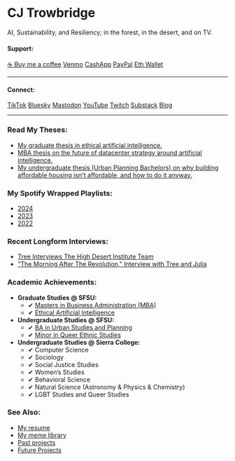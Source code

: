 
# CJ Trowbridge

AI, Sustainability, and Resiliency; in the forest, in the desert, and on TV.

#### Support:  
<a class="btn btn-buymeacoffee" href="https://buymeacoffee.com/cjtrowbridge">☕ Buy me a coffee</a> 
<a class="btn btn-venmo" href="https://venmo.com/u/cjtrowbridge"><i class="fa-brands fa-venmo"></i> Venmo</a> 
<a class="btn btn-cashapp" href="https://cash.app/$cjtrowbridge"><i class="fa-brands fa-cashapp"></i> CashApp</a> 
<a class="btn btn-paypal" href="https://www.paypal.com/paypalme/cjtrowbridge"><i class="fa-brands fa-paypal"></i> PayPal</a> 
<a class="btn btn-crypto" href="https://etherscan.io/address/0xf9988ed19214b0fff5ae539c080e83e3f3846dca">Eth Wallet</a> 

---

#### Connect:  
<a class="btn btn-tiktok" href="https://www.tiktok.com/@cjtrowbridge"><i class="fa-brands fa-tiktok"></i> TikTok</a> 
<a class="btn btn-bluesky" href="https://bsky.app/profile/cjtrowbridge.com"><i class="fa-brands fa-bluesky"></i> Bluesky</a> 
<a class="btn btn-mastodon" href="https://mastodon.social/@cjtrowbridge"><i class="fa-brands fa-mastodon"></i> Mastodon</a> 
<a class="btn btn-youtube" href="https://www.youtube.com/@CJTrowbridge"><i class="fa-brands fa-youtube"></i> YouTube</a> 
<a class="btn btn-twitch" href="https://www.twitch.tv/cjtrowbridge"><i class="fa-brands fa-twitch"></i> Twitch</a> 
<a class="btn btn-substack" href="https://cjtrowbridge.substack.com/"><i class="fa-brands fa-substack"></i> Substack</a> 
<a class="btn btn-primary" href="https://blog.cjtrowbridge.com">Blog</a> 

---

### Read My Theses:

- [My graduate thesis in ethical artificial intelligence.](https://cjtrowbridge.com/2024-05-17_-_The_Illusion_of_Understanding_-_Deconstructing_AI_Metaphors.pdf)
- [MBA thesis on the future of datacenter strategy around artificial intelligence.](https://cjtrowbridge.com/2024-03-16_-_NVIDIA_Comprehensive_Analysis_And_Strategic_Recommendations.pdf)
- [My undergraduate thesis (Urban Planning Bachelors) on why building affordable housing isn't affordable, and how to do it anyway.](https://cjtrowbridge.com/2020-05-12-Why-Building-Affordable-Housing-Isn’t-Affordable,-And-How-To-Do-It-Anyway.pdf)


### My Spotify Wrapped Playlists:
  - [2024](https://open.spotify.com/playlist/37i9dQZF1FoC8yzta57ODa?si=a40f9062a6164353)  
  - [2023](https://open.spotify.com/playlist/37i9dQZF1Fa4gmZHP5ndnU?si=614199c294a14536)  
  - [2022](https://open.spotify.com/playlist/37i9dQZF1F0sijgNaJdgit?si=azUYm-ktR8-449aC4OPJvA)

### Recent Longform Interviews:
  - [Tree Interviews The High Desert Institute Team](https://www.youtube.com/watch?v=S5tMgXwA6uk)  
  - ["The Morning After The Revolution," Interview with Tree and Julia](https://www.youtube.com/watch?v=wquTY4jIz20)

### Academic Achievements:
  - **Graduate Studies @ SFSU:**  
    - ✔ [Masters in Business Administration (MBA)](https://cob.sfsu.edu/graduate-programs/mba)  
    - ✔ [Ethical Artificial Intelligence](https://cob.sfsu.edu/management/certificate/ai-ethics)
  - **Undergraduate Studies @ SFSU:**  
    - ✔ [BA in Urban Studies and Planning](http://bulletin.sfsu.edu/colleges/health-social-sciences/urban-studies-planning/)  
    - ✔ [Minor in Queer Ethnic Studies](http://bulletin.sfsu.edu/colleges/ethnic-studies/race-resistance-studies/minor-queer-ethnic-studies/)
  - **Undergraduate Studies @ Sierra College:**  
    - ✔ Computer Science  
    - ✔ Sociology  
    - ✔ Social Justice Studies  
    - ✔ Women’s Studies  
    - ✔ Behavioral Science  
    - ✔ Natural Science (Astronomy & Physics & Chemistry)  
    - ✔ LGBT Studies and Queer Studies

### See Also:  
  - [My resume](https://cjtrowbridge.com/resume)  
  - [My meme library](https://memes.cjtrowbridge.com/)  
  - [Past projects](https://cjtrowbridge.com/projects/past/)
  - [Future Projects](https://cjtrowbridge.com/projects/future/)


